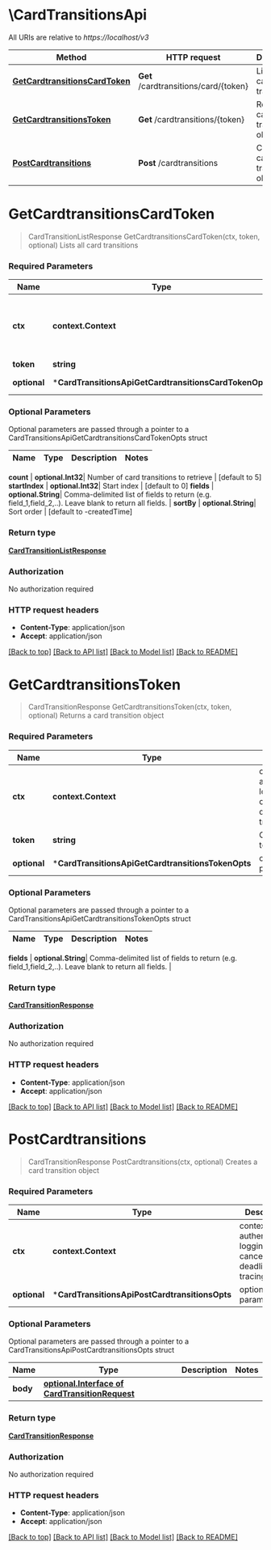 # \CardTransitionsApi

All URIs are relative to *https://localhost/v3*

Method | HTTP request | Description
------------- | ------------- | -------------
[**GetCardtransitionsCardToken**](CardTransitionsApi.md#GetCardtransitionsCardToken) | **Get** /cardtransitions/card/{token} | Lists all card transitions
[**GetCardtransitionsToken**](CardTransitionsApi.md#GetCardtransitionsToken) | **Get** /cardtransitions/{token} | Returns a card transition object
[**PostCardtransitions**](CardTransitionsApi.md#PostCardtransitions) | **Post** /cardtransitions | Creates a card transition object


# **GetCardtransitionsCardToken**
> CardTransitionListResponse GetCardtransitionsCardToken(ctx, token, optional)
Lists all card transitions



### Required Parameters

Name | Type | Description  | Notes
------------- | ------------- | ------------- | -------------
 **ctx** | **context.Context** | context for authentication, logging, cancellation, deadlines, tracing, etc.
  **token** | **string**| Card token | 
 **optional** | ***CardTransitionsApiGetCardtransitionsCardTokenOpts** | optional parameters | nil if no parameters

### Optional Parameters
Optional parameters are passed through a pointer to a CardTransitionsApiGetCardtransitionsCardTokenOpts struct

Name | Type | Description  | Notes
------------- | ------------- | ------------- | -------------

 **count** | **optional.Int32**| Number of card transitions to retrieve | [default to 5]
 **startIndex** | **optional.Int32**| Start index | [default to 0]
 **fields** | **optional.String**| Comma-delimited list of fields to return (e.g. field_1,field_2,..). Leave blank to return all fields. | 
 **sortBy** | **optional.String**| Sort order | [default to -createdTime]

### Return type

[**CardTransitionListResponse**](CardTransitionListResponse.md)

### Authorization

No authorization required

### HTTP request headers

 - **Content-Type**: application/json
 - **Accept**: application/json

[[Back to top]](#) [[Back to API list]](../README.md#documentation-for-api-endpoints) [[Back to Model list]](../README.md#documentation-for-models) [[Back to README]](../README.md)

# **GetCardtransitionsToken**
> CardTransitionResponse GetCardtransitionsToken(ctx, token, optional)
Returns a card transition object



### Required Parameters

Name | Type | Description  | Notes
------------- | ------------- | ------------- | -------------
 **ctx** | **context.Context** | context for authentication, logging, cancellation, deadlines, tracing, etc.
  **token** | **string**| Card transition token | 
 **optional** | ***CardTransitionsApiGetCardtransitionsTokenOpts** | optional parameters | nil if no parameters

### Optional Parameters
Optional parameters are passed through a pointer to a CardTransitionsApiGetCardtransitionsTokenOpts struct

Name | Type | Description  | Notes
------------- | ------------- | ------------- | -------------

 **fields** | **optional.String**| Comma-delimited list of fields to return (e.g. field_1,field_2,..). Leave blank to return all fields. | 

### Return type

[**CardTransitionResponse**](card_transition_response.md)

### Authorization

No authorization required

### HTTP request headers

 - **Content-Type**: application/json
 - **Accept**: application/json

[[Back to top]](#) [[Back to API list]](../README.md#documentation-for-api-endpoints) [[Back to Model list]](../README.md#documentation-for-models) [[Back to README]](../README.md)

# **PostCardtransitions**
> CardTransitionResponse PostCardtransitions(ctx, optional)
Creates a card transition object



### Required Parameters

Name | Type | Description  | Notes
------------- | ------------- | ------------- | -------------
 **ctx** | **context.Context** | context for authentication, logging, cancellation, deadlines, tracing, etc.
 **optional** | ***CardTransitionsApiPostCardtransitionsOpts** | optional parameters | nil if no parameters

### Optional Parameters
Optional parameters are passed through a pointer to a CardTransitionsApiPostCardtransitionsOpts struct

Name | Type | Description  | Notes
------------- | ------------- | ------------- | -------------
 **body** | [**optional.Interface of CardTransitionRequest**](CardTransitionRequest.md)|  | 

### Return type

[**CardTransitionResponse**](card_transition_response.md)

### Authorization

No authorization required

### HTTP request headers

 - **Content-Type**: application/json
 - **Accept**: application/json

[[Back to top]](#) [[Back to API list]](../README.md#documentation-for-api-endpoints) [[Back to Model list]](../README.md#documentation-for-models) [[Back to README]](../README.md)

